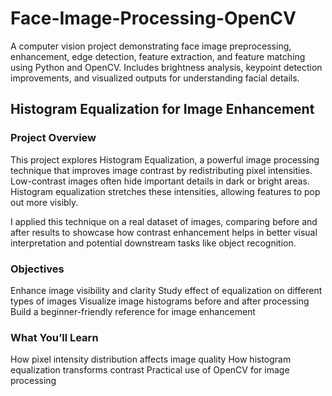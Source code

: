 # Face-Image-Processing-OpenCV
A computer vision project demonstrating face image preprocessing, enhancement, edge detection, feature extraction, and feature matching using Python and OpenCV. Includes brightness analysis, keypoint detection improvements, and visualized outputs for understanding facial details.
## Histogram Equalization for Image Enhancement

### Project Overview

This project explores Histogram Equalization, a powerful image processing technique that improves image contrast by redistributing pixel intensities. Low-contrast images often hide important details in dark or bright areas. Histogram equalization stretches these intensities, allowing features to pop out more visibly.

I applied this technique on a real dataset of images, comparing before and after results to showcase how contrast enhancement helps in better visual interpretation and potential downstream tasks like object recognition.

### Objectives

Enhance image visibility and clarity
Study effect of equalization on different types of images
Visualize image histograms before and after processing
Build a beginner-friendly reference for image enhancement

### What You’ll Learn

How pixel intensity distribution affects image quality
How histogram equalization transforms contrast
Practical use of OpenCV for image processing
